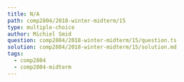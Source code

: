 ```yaml
---
title: N/A
path: comp2804/2018-winter-midterm/15
type: multiple-choice
author: Michiel Smid
question: comp2804/2018-winter-midterm/15/question.ts
solution: comp2804/2018-winter-midterm/15/solution.md
tags:
  - comp2804
  - comp2804-midterm
---
```

